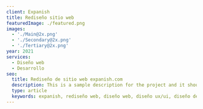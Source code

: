 ```yaml
---
client: Expanish
title: Rediseño sitio web
featuredImage: ./featured.png
images:
  - './Main@2x.png'
  - './Secondary@2x.png'
  - './Tertiary@2x.png'
year: 2021
services:
  - Diseño web
  - Desarrollo
seo:
  title: Rediseño de sitio web expanish.com
  description: This is a sample description for the project and it should be updated later with the real one.
  type: article
  keywords: expanish, rediseño web, diseño web, diseño ux/ui, diseño de experiencia de usuario, diseño de interfaz de usuario
---
```

